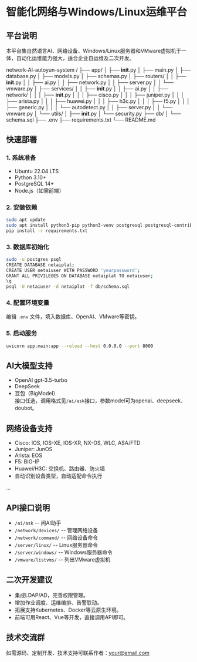 # 智能化网络与Windows/Linux运维平台



## 平台说明

本平台集自然语言AI、网络设备、Windows/Linux服务器和VMware虚拟机于一体，自动化运维能力强大，适合企业自运维及二次开发。

network-AI-autoyun-system
/
├── app/
│   ├── __init__.py
│   ├── main.py
│   ├── database.py
│   ├── models.py
│   ├── schemas.py
│   ├── routers/
│   │   ├── __init__.py
│   │   ├── ai.py
│   │   ├── network.py
│   │   ├── server.py
│   │   └── vmware.py
│   ├── services/
│   │   ├── __init__.py
│   │   ├── ai.py
│   │   ├── network/
│   │   │   ├── __init__.py
│   │   │   ├── cisco.py
│   │   │   ├── juniper.py
│   │   │   ├── arista.py
│   │   │   ├── huawei.py
│   │   │   ├── h3c.py
│   │   │   ├── f5.py
│   │   │   ├── generic.py
│   │   │   └── autodetect.py
│   │   ├── server.py
│   │   └── vmware.py
│   └── utils/
│       ├── __init__.py
│       └── security.py
├── db/
│   └── schema.sql
├── .env
├── requirements.txt
└── README.md


## 快速部署

### 1. 系统准备

- Ubuntu 22.04 LTS
- Python 3.10+
- PostgreSQL 14+
- Node.js（如需前端）

### 2. 安装依赖

```bash
sudo apt update
sudo apt install python3-pip python3-venv postgresql postgresql-contrib git
pip install -r requirements.txt
```

### 3. 数据库初始化

```bash
sudo -u postgres psql
CREATE DATABASE netaiplat;
CREATE USER netaiuser WITH PASSWORD 'yourpassword';
GRANT ALL PRIVILEGES ON DATABASE netaiplat TO netaiuser;
\q
psql -U netaiuser -d netaiplat -f db/schema.sql
```

### 4. 配置环境变量

编辑 `.env` 文件，填入数据库、OpenAI、VMware等密钥。

### 5. 启动服务

```bash
uvicorn app.main:app --reload --host 0.0.0.0 --port 8000
```

## AI大模型支持
- OpenAI gpt-3.5-turbo
- DeepSeek
- 豆包（BigModel）  
接口任选，调用格式见`/ai/ask`接口，参数model可为openai、deepseek、doubot。

## 网络设备支持
- Cisco: IOS, IOS-XE, IOS-XR, NX-OS, WLC, ASA/FTD
- Juniper: JunOS
- Arista: EOS
- F5: BIG-IP
- Huawei/H3C: 交换机、路由器、防火墙
- 自动识别设备类型，自动适配命令执行

...

## API接口说明

- `/ai/ask`      -- 问AI助手
- `/network/devices/` -- 管理网络设备
- `/network/command/` -- 网络设备命令
- `/server/linux/`    -- Linux服务器命令
- `/server/windows/`  -- Windows服务器命令
- `/vmware/listvms/`  -- 列出VMware虚拟机

## 二次开发建议

- 集成LDAP/AD，完善权限管理。
- 增加作业调度、运维编排、告警联动。
- 拓展支持Kubernetes、Docker等云原生环境。
- 前端可用React、Vue等开发，直接调用API即可。

## 技术交流群

如需源码、定制开发、技术支持可联系作者：your@email.com

